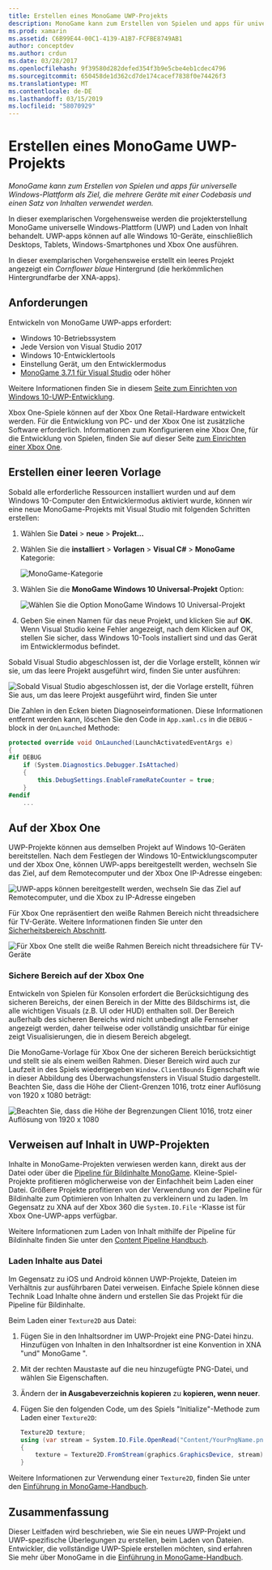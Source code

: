 ```yaml
---
title: Erstellen eines MonoGame UWP-Projekts
description: MonoGame kann zum Erstellen von Spielen und apps für universelle Windows-Plattform als Ziel, die mehrere Geräte mit einer Codebasis und einen Satz von Inhalten verwendet werden.
ms.prod: xamarin
ms.assetid: C6B99E44-00C1-4139-A1B7-FCFBE8749AB1
author: conceptdev
ms.author: crdun
ms.date: 03/28/2017
ms.openlocfilehash: 9f39580d282defed354f3b9e5cbe4eb1cdec4796
ms.sourcegitcommit: 650458de1d362cd7de174cacef7838f0e74426f3
ms.translationtype: MT
ms.contentlocale: de-DE
ms.lasthandoff: 03/15/2019
ms.locfileid: "58070929"
---
```

# <a name="creating-a-monogame-uwp-project"></a>Erstellen eines MonoGame UWP-Projekts

_MonoGame kann zum Erstellen von Spielen und apps für universelle Windows-Plattform als Ziel, die mehrere Geräte mit einer Codebasis und einen Satz von Inhalten verwendet werden._

In dieser exemplarischen Vorgehensweise werden die projekterstellung MonoGame universelle Windows-Plattform (UWP) und Laden von Inhalt behandelt. UWP-apps können auf alle Windows 10-Geräte, einschließlich Desktops, Tablets, Windows-Smartphones und Xbox One ausführen.

In dieser exemplarischen Vorgehensweise erstellt ein leeres Projekt angezeigt ein *Cornflower blaue* Hintergrund (die herkömmlichen Hintergrundfarbe der XNA-apps).

## <a name="requirements"></a>Anforderungen

Entwickeln von MonoGame UWP-apps erfordert:

- Windows 10-Betriebssystem
- Jede Version von Visual Studio 2017
- Windows 10-Entwicklertools
- Einstellung Gerät, um den Entwicklermodus
- [MonoGame 3.7.1 für Visual Studio](http://community.monogame.net/t/monogame-3-7-1-release/11173) oder höher

Weitere Informationen finden Sie in diesem [Seite zum Einrichten von Windows 10-UWP-Entwicklung](https://msdn.microsoft.com/windows/uwp/get-started/get-set-up).

Xbox One-Spiele können auf der Xbox One Retail-Hardware entwickelt werden. Für die Entwicklung von PC- und der Xbox One ist zusätzliche Software erforderlich. Informationen zum Konfigurieren eine Xbox One, für die Entwicklung von Spielen, finden Sie auf dieser Seite [zum Einrichten einer Xbox One](https://msdn.microsoft.com/windows/uwp/xbox-apps/index).

## <a name="creating-an-empty-template"></a>Erstellen einer leeren Vorlage

Sobald alle erforderliche Ressourcen installiert wurden und auf dem Windows 10-Computer den Entwicklermodus aktiviert wurde, können wir eine neue MonoGame-Projekts mit Visual Studio mit folgenden Schritten erstellen:

1. Wählen Sie **Datei** > **neue** > **Projekt...**
1. Wählen Sie die **installiert** > **Vorlagen** > **Visual C#**   >  **MonoGame** Kategorie:

    ![](uwp-images/image1.png "MonoGame-Kategorie")

1. Wählen Sie die **MonoGame Windows 10 Universal-Projekt** Option:

    ![](uwp-images/image2.png "Wählen Sie die Option MonoGame Windows 10 Universal-Projekt")

1. Geben Sie einen Namen für das neue Projekt, und klicken Sie auf **OK**.
Wenn Visual Studio keine Fehler angezeigt, nach dem Klicken auf OK, stellen Sie sicher, dass Windows 10-Tools installiert sind und das Gerät im Entwicklermodus befindet.

Sobald Visual Studio abgeschlossen ist, der die Vorlage erstellt, können wir sie, um das leere Projekt ausgeführt wird, finden Sie unter ausführen:

![](uwp-images/image3.png "Sobald Visual Studio abgeschlossen ist, der die Vorlage erstellt, führen Sie aus, um das leere Projekt ausgeführt wird, finden Sie unter")

Die Zahlen in den Ecken bieten Diagnoseinformationen. Diese Informationen entfernt werden kann, löschen Sie den Code in `App.xaml.cs` in die `DEBUG` -block in der `OnLaunched` Methode:


```csharp
protected override void OnLaunched(LaunchActivatedEventArgs e)
{
#if DEBUG
    if (System.Diagnostics.Debugger.IsAttached)
    {
        this.DebugSettings.EnableFrameRateCounter = true;
    }
#endif
    ...
```

## <a name="running-on-xbox-one"></a>Auf der Xbox One

UWP-Projekte können aus demselben Projekt auf Windows 10-Geräten bereitstellen. Nach dem Festlegen der Windows 10-Entwicklungscomputer und der Xbox One, können UWP-apps bereitgestellt werden, wechseln Sie das Ziel, auf dem Remotecomputer und der Xbox One IP-Adresse eingeben:

![](uwp-images/remote.png "UWP-apps können bereitgestellt werden, wechseln Sie das Ziel auf Remotecomputer, und die Xbox zu IP-Adresse eingeben")

Für Xbox One repräsentiert den weiße Rahmen Bereich nicht threadsichere für TV-Geräte. Weitere Informationen finden Sie unter den [Sicherheitsbereich Abschnitt](#safe-area-on-xbox-one).

![](uwp-images/safearea.png "Für Xbox One stellt die weiße Rahmen Bereich nicht threadsichere für TV-Geräte")

### <a name="safe-area-on-xbox-one"></a>Sichere Bereich auf der Xbox One

Entwickeln von Spielen für Konsolen erfordert die Berücksichtigung des sicheren Bereichs, der einen Bereich in der Mitte des Bildschirms ist, die alle wichtigen Visuals (z.B. UI oder HUD) enthalten soll. Der Bereich außerhalb des sicheren Bereichs wird nicht unbedingt alle Fernseher angezeigt werden, daher teilweise oder vollständig unsichtbar für einige zeigt Visualisierungen, die in diesem Bereich abgelegt.

Die MonoGame-Vorlage für Xbox One der sicheren Bereich berücksichtigt und stellt sie als einem weißen Rahmen. Dieser Bereich wird auch zur Laufzeit in des Spiels wiedergegeben `Window.ClientBounds` Eigenschaft wie in dieser Abbildung des Überwachungsfensters in Visual Studio dargestellt. Beachten Sie, dass die Höhe der Client-Grenzen 1016, trotz einer Auflösung von 1920 x 1080 beträgt:

![](uwp-images/clientbounds.png "Beachten Sie, dass die Höhe der Begrenzungen Client 1016, trotz einer Auflösung von 1920 x 1080")

## <a name="referencing-content-in-uwp-projects"></a>Verweisen auf Inhalt in UWP-Projekten

Inhalte in MonoGame-Projekten verwiesen werden kann, direkt aus der Datei oder über die [Pipeline für Bildinhalte MonoGame](~/graphics-games/cocossharp/content-pipeline/index.md). Kleine-Spiel-Projekte profitieren möglicherweise von der Einfachheit beim Laden einer Datei. Größere Projekte profitieren von der Verwendung von der Pipeline für Bildinhalte zum Optimieren von Inhalten zu verkleinern und zu laden. Im Gegensatz zu XNA auf der Xbox 360 die `System.IO.File` -Klasse ist für Xbox One-UWP-apps verfügbar.

Weitere Informationen zum Laden von Inhalt mithilfe der Pipeline für Bildinhalte finden Sie unter den [Content Pipeline Handbuch](~/graphics-games/cocossharp/content-pipeline/index.md).

### <a name="loading-content-from-file"></a>Laden Inhalte aus Datei

Im Gegensatz zu iOS und Android können UWP-Projekte, Dateien im Verhältnis zur ausführbaren Datei verweisen. Einfache Spiele können diese Technik Load Inhalte ohne ändern und erstellen Sie das Projekt für die Pipeline für Bildinhalte.

Beim Laden einer `Texture2D` aus Datei:

1. Fügen Sie in den Inhaltsordner im UWP-Projekt eine PNG-Datei hinzu. Hinzufügen von Inhalten in den Inhaltsordner ist eine Konvention in XNA "und" MonoGame ".
1. Mit der rechten Maustaste auf die neu hinzugefügte PNG-Datei, und wählen Sie Eigenschaften.
1. Ändern der **in Ausgabeverzeichnis kopieren** zu **kopieren, wenn neuer**.
1. Fügen Sie den folgenden Code, um des Spiels "Initialize"-Methode zum Laden einer `Texture2D`:

    ```csharp
    Texture2D texture;
    using (var stream = System.IO.File.OpenRead("Content/YourPngName.png"))
    {
        texture = Texture2D.FromStream(graphics.GraphicsDevice, stream);
    }
    ```

Weitere Informationen zur Verwendung einer `Texture2D`, finden Sie unter den [Einführung in MonoGame-Handbuch](~/graphics-games/monogame/introduction/index.md).

## <a name="summary"></a>Zusammenfassung

Dieser Leitfaden wird beschrieben, wie Sie ein neues UWP-Projekt und UWP-spezifische Überlegungen zu erstellen, beim Laden von Dateien. Entwickler, die vollständige UWP-Spiele erstellen möchten, sind erfahren Sie mehr über MonoGame in die [Einführung in MonoGame-Handbuch](~/graphics-games/monogame/introduction/index.md).
